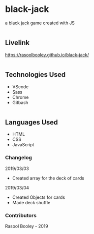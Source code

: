 # black-jack

a black jack game created with JS

```
```

## Livelink

https://rasoolbooley.github.io/black-jack/

```
```

## Technologies Used

- VScode
- Sass
- Chrome
- Gitbash

```
```

## Languages Used

- HTML
- CSS
- JavaScript

### Changelog

2019/03/03

- Created array for the deck of cards

2019/03/04

- Created Objects for cards
- Made deck shuffle

### Contributors 

Rasool Booley - 2019